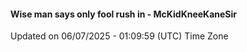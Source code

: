 #### Wise man says only fool rush in - McKidKneeKaneSir
Updated on 06/07/2025 - 01:09:59 (UTC) Time Zone
